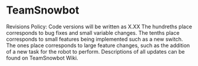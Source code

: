 # TeamSnowbot
Revisions Policy: Code versions will be written as X.XX The hundreths place corresponds to bug fixes and small variable changes. The tenths place corresponds to small features being implemented such as a new switch. The ones place corresponds to large feature changes, such as the addition of a new task for the robot to perform. Descriptions of all updates can be found on TeamSnowbot Wiki.
